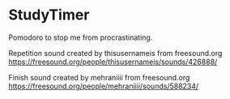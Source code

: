 # StudyTimer
Pomodoro to stop me from procrastinating. 

Repetition sound created by thisusernameis from freesound.org
https://freesound.org/people/thisusernameis/sounds/426888/

Finish sound created by mehraniiii from freesound.org
https://freesound.org/people/mehraniiii/sounds/588234/